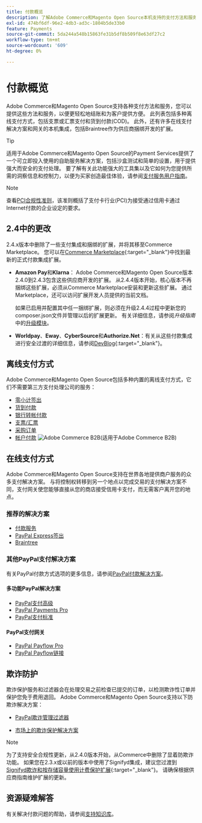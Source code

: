 ```yaml
---
title: 付款概览
description: 了解Adobe Commerce和Magento Open Source本机支持的支付方法和服务。
exl-id: 474bf6df-96e2-4db3-ad3c-1804b5de33b0
feature: Payments
source-git-commit: 5da244a548b15863fe31b5df8b509f8e63df27c2
workflow-type: tm+mt
source-wordcount: '609'
ht-degree: 0%

---
```


# 付款概览

Adobe Commerce和Magento Open Source支持各种支付方法和服务，您可以提供这些方法和服务，以便更轻松地结账和为客户提供方便。 此列表包括多种离线支付方式，包括支票或汇票支付和货到付款(COD)。 此外，还有许多在线支付解决方案和网关的本机集成，包括Braintree作为供应商捆绑开发的扩展。

>[!TIP]
>
>适用于Adobe Commerce和Magento Open Source的Payment Services提供了一个可立即投入使用的自助服务解决方案，包括沙盒测试和简单的设置，用于提供强大而安全的支付处理。 要了解有关此功能强大的工具集以及它如何为您提供所需的洞察信息和控制力，以便为买家创造最佳体验，请参阅[支付服务用户指南](https://experienceleague.adobe.com/docs/commerce/payment-services/guide-overview.html)。

>[!NOTE]
>
>查看[PCI合规性准则](../getting-started/compliance-pci.md)，该准则概括了支付卡行业(PCI)为接受通过信用卡通过Internet付款的企业设定的要求。

## 2.4中的更改

2.4.x版本中删除了一些支付集成和捆绑的扩展，并将其移至Commerce Marketplace。 您可以在[Commerce Marketplace](https://marketplace.magento.com/extensions/payments-security.html){:target="_blank"}中找到最新的正式付款集成扩展。

- **Amazon Pay**&#x200B;和&#x200B;**Klarna**： Adobe Commerce和Magento Open Source版本2.4.0到2.4.3包含这些供应商开发的扩展。 从2.4.4版本开始，核心版本不再捆绑这些扩展，必须从Commerce Marketplace安装和更新这些扩展。 通过Marketplace，还可以访问扩展开发人员提供的当前文档。

  如果已启用并配置其中任一捆绑扩展，则必须在升级2.4.4过程中更新您的composer.json文件并管理以后的扩展更新。 有关详细信息，请参阅&#x200B;_升级指南_&#x200B;中的[升级模块](https://experienceleague.adobe.com/docs/commerce-operations/upgrade-guide/modules/upgrade.html)。

- **Worldpay**、**Eway**、**CyberSource**&#x200B;和&#x200B;**Authorize.Net**：有关从这些付款集成进行安全过渡的详细信息，请参阅[DevBlog](https://community.magento.com/t5/Magento-DevBlog/Deprecation-of-Magento-core-payment-integrations/ba-p/426445){:target="_blank"}。

## 离线支付方式

Adobe Commerce和Magento Open Source包括多种内置的离线支付方式，它们不需要第三方支付处理公司的服务：

- [零小计签出](zero-subtotal-checkout.md)
- [货到付款](cash-on-delivery.md)
- [银行转帐付款](bank-transfer.md)
- [支票/汇票](check-money-order.md)
- [采购订单](purchase-order.md)
- [帐户付款](../b2b/enable-basic-features.md#configure-payment-on-account) ![Adobe Commerce B2B](../assets/b2b.svg)(适用于Adobe Commerce B2B)

## 在线支付方式

Adobe Commerce和Magento Open Source支持在世界各地提供商户服务的众多支付解决方案。 与将控制权转移到另一个地点以完成交易的支付解决方案不同，支付网关使您能够直接从您的商店接受信用卡支付，而无需客户离开您的地点。

### 推荐的解决方案

- [付款服务](https://experienceleague.adobe.com/docs/commerce/payment-services/guide-overview.html)
- [PayPal Express签出](paypal-express-checkout.md)
- [Braintree](braintree.md)

### 其他PayPal支付解决方案

有关PayPal付款方式选项的更多信息，请参阅[PayPal付款解决方案](paypal.md)。

#### 多功能PayPal解决方案

- [PayPal支付高级](paypal-payments-advanced.md)
- [PayPal Payments Pro](paypal-payments-pro.md)
- [PayPal支付标准](paypal-payments-standard.md)

#### PayPal支付网关

- [PayPal Payflow Pro](paypal-payflow-pro.md)
- [PayPal Payflow链接](paypal-payflow-link.md)

## 欺诈防护

欺诈保护服务和过滤器会在处理交易之前检查已提交的订单，以检测欺诈性订单并保护您免于费用退回。 Adobe Commerce和Magento Open Source支持以下防欺诈解决方案：

- [PayPal欺诈管理过滤器](paypal.md#paypal-fraud-management-filters)

- [市场上的欺诈保护解决方案][1]

>[!NOTE]
>
>为了支持安全合规性更新，从2.4.0版本开始，从Commerce中删除了显着防欺诈功能。 如果您在2.3.x或以前的版本中使用了Signifyd集成，建议您过渡到[Signifyd欺诈和按存储容量使用计费保护扩展](https://marketplace.magento.com/signifyd-module-connect.html){:target="_blank"}。 请确保根据供应商指南维护扩展的更新。

## 资源疑难解答

有关解决付款问题的帮助，请参阅[支持知识库](https://experienceleague.adobe.com/docs/commerce-knowledge-base/kb/overview.html?lang=en)。

[1]: https://marketplace.magento.com/catalogsearch/result?q=fraud%20protection
